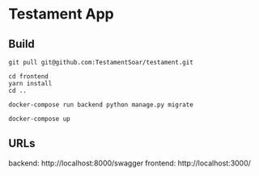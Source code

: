 # Testament App

## Build

```
git pull git@github.com:TestamentSoar/testament.git
```

```
cd frontend
yarn install
cd ..
```

```
docker-compose run backend python manage.py migrate
```

```
docker-compose up
```

## URLs

backend: http://localhost:8000/swagger
frontend: http://localhost:3000/

